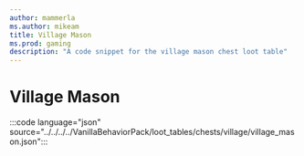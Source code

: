 ```yaml
---
author: mammerla
ms.author: mikeam
title: Village Mason
ms.prod: gaming
description: "A code snippet for the village mason chest loot table"
---
```


# Village Mason

:::code language="json" source="../../../../VanillaBehaviorPack/loot_tables/chests/village/village_mason.json":::
